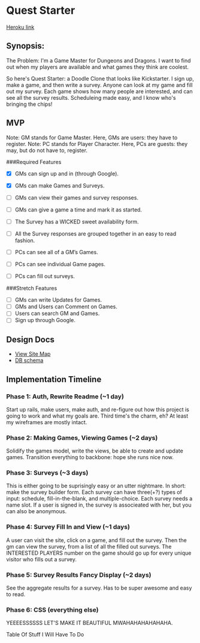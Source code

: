 # Quest Starter

[Heroku link][heroku]

[heroku]: http://flux-capacitr.herokuapp.com

## Synopsis:

The Problem: I'm a Game Master for Dungeons and Dragons. I want to find out when my players are available and what games they think are coolest. 

So here's Quest Starter: a Doodle Clone that looks like Kickstarter. I sign up, make a game, and then write a survey. Anyone can look at my game and fill out my survey. Each game shows how many people are interested, and can see all the survey results. Scheduleing made easy, and I know who's bringing the chips!

## MVP

Note: GM stands for Game Master. Here, GMs are users: they have to register.
Note: PC stands for Player Character. Here, PCs are guests: they may, but do not have to, register.

###Required Features 

- [x] GMs can sign up and in (through Google).
- [x] GMs can make Games and Surveys.
- [ ] GMs can view their games and survey responses.
- [ ] GMs can give a game a time and mark it as started.
- [ ] The Survey has a WICKED sweet availability form.
- [ ] All the Survey responses are grouped together in an easy to read fashion.

- [ ] PCs can see all of a GM’s Games.
- [ ] PCs can see individual Game pages.
- [ ] PCs can fill out surveys.

###Stretch Features

- [ ] GMs can write Updates for Games.
- [ ] GMs and Users can Comment on Games.
- [ ] Users can search GM and Games.
- [ ] Sign up through Google.

## Design Docs
* [View Site Map][views]
* [DB schema][schema]

[views]: ./docs/views.md
[schema]: ./docs/schema.md

## Implementation Timeline

### Phase 1: Auth, Rewrite Readme  (~1 day)
Start up rails, make users, make auth, and re-figure out how this project is going to work and what my goals are. Third time's the charm, eh? At least my wireframes are mostly intact.

### Phase 2: Making Games, Viewing Games (~2 days)
Solidify the games model, write the views, be able to create and update games. Transition everything to backbone: hope she runs nice now.

### Phase 3: Surveys (~3 days)
This is either going to be suprisingly easy or an utter nightmare. In short: make the survey builder form. Each survey can have three(+?) types of input: schedule, fill-in-the-blank, and multiple-choice. Each survey needs a name slot. If a user is signed in, the survey is associeated with her, but you can also be anonymous.

### Phase 4: Survey Fill In and View (~1 days)
A user can visit the site, click on a game, and fill out the survey. Then the gm can view the survey, from a list of all the filled out surveys. The INTERESTED PLAYERS number on the game should go up for every unique visitor who fills out a survey.

### Phase 5: Survey Results Fancy Display (~2 days)
See the aggregate results for a survey. Has to be super awesome and easy to read.

### Phase 6: CSS (everything else)
YEEEESSSSSS LET'S MAKE IT BEAUTIFUL MWAHAHAHAHAHAHA.

Table Of Stuff I Will Have To Do
